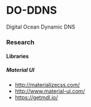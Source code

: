 # DO-DDNS
Digital Ocean Dynamic DNS

### Research

#### Libraries

##### Material UI
- http://materializecss.com/
- http://www.material-ui.com/
- https://getmdl.io/